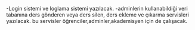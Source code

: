 -Login sistemi ve loglama sistemi yazılacak.
-adminlerin kullanabildiği veri tabanına ders gönderen veya ders silen, ders ekleme ve çıkarma servisleri yazılacak.
bu servisler öğrenciler,adminler,akademisyen için de çalışacak.

